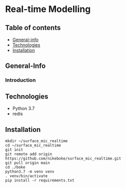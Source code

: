 # Real-time Modelling 

## Table of contents
* [General-info](#general-info)
* [Technologies](#technologies)
* [Installation](#Installation)

## General-Info
### Introduction

## Technologies
* Python 3.7
* redis

## Installation
``` console
mkdir ~/surface_mic_realtime
cd ~/surface_mic_realtime
git init
git remote add origin https://github.com/nikeboke/surface_mic_realtime.git
git pull origin main
cd ./boke
python3.7 -m venv venv
. venv/bin/activate
pip install -r requirements.txt
```
